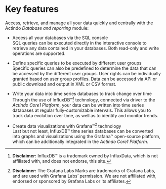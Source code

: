 # Key features

Access, retrieve, and manage all your data quickly and centrally with the Actindo *Database and reporting* module:

- Access all your databases via the SQL console   
    SQL queries can be executed directly in the interactive console to retrieve any data contained in your databases. Both read-only and write operations are supported.  

- Define specific queries to be executed by different user groups   
    Specific queries can also be predefined to determine the data that can be accessed by the different user groups. User rights can be individually granted based on user group profiles. Data can be accessed via API or public download and output in XML or CSV format.

- Write your data into time series databases to track change over time  
    Through the use of InfluxDB&trade;[^1] technology, connected via driver to the *Actindo Core1 Platform*, your data can be written into time series databases at regular fully-customizable intervals. This allows you to track data evolution over time, as well as to identify and monitor trends.    

- Create data visualizations with Grafana&trade;[^2] technology  
    Last but not least, InfluxDB&trade; time series databases can be converted into graphs and visualizations using the Grafana&trade; open-source platform, which can be additionally integrated in the *Actindo Core1 Platform*. 


[^1]: **Disclaimer:** InfluxDB&trade; is a trademark owned by InfluxData, which is not affiliated with, and does not endorse, this site.

[^2]: **Disclaimer:** The Grafana Labs Marks are trademarks of Grafana Labs, and are used with Grafana Labs’ permission. We are not affiliated with, endorsed or sponsored by Grafana Labs or its affiliates.